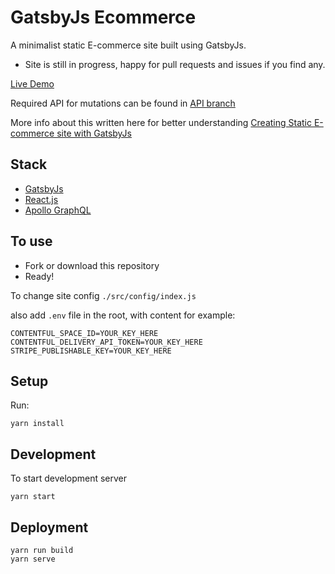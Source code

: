 # GatsbyJs Ecommerce

A minimalist static E-commerce site built using GatsbyJs.

- Site is still in progress, happy for pull requests and issues if you find any.

[Live Demo](https://www.ebox.to/)

Required API for mutations can be found in [API branch](https://github.com/perminder-klair/gatsbyjs-ecommerce/tree/api)

More info about this written here for better understanding [Creating Static E-commerce site with GatsbyJs](https://medium.com/@pinku1/creating-static-e-commerce-site-with-gatsbyjs-a349d7e022a)

## Stack

- [GatsbyJs](https://www.gatsbyjs.org/)
- [React.js](https://reactjs.org/)
- [Apollo GraphQL](https://www.apollographql.com/)

## To use

- Fork or download this repository
- Ready!

To change site config `./src/config/index.js`

also add `.env` file in the root, with content for example:

```
CONTENTFUL_SPACE_ID=YOUR_KEY_HERE
CONTENTFUL_DELIVERY_API_TOKEN=YOUR_KEY_HERE
STRIPE_PUBLISHABLE_KEY=YOUR_KEY_HERE
```

## Setup

Run:

```
yarn install
```

## Development

To start development server

```
yarn start
```

## Deployment

```
yarn run build
yarn serve
```
